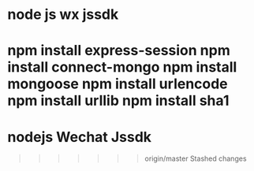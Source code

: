 # node js wx jssdk

npm install express-session
npm install connect-mongo
npm install mongoose
npm install urlencode
npm install urllib
npm install sha1
=======
# nodejs Wechat Jssdk
>>>>>>> origin/master
>>>>>>> Stashed changes

